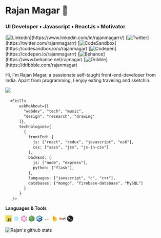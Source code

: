 # Rajan Magar 👋
### UI Developer • Javascript • ReactJs • Motivator

[![Linkedin](https://img.shields.io/badge/-LinkedIn-222222?logo=Linkedin&link=(https://www.linkedin.com/in/rajanmagarrr/))](https://www.linkedin.com/in/rajanmagarrr/)
[![Twitter](https://img.shields.io/badge/-Twitter-222222?logo=Twitter&link=(https://twitter.com/rajanmagarrr))](https://twitter.com/rajanmagarrr)
[![CodeSandbox](https://img.shields.io/badge/-CodeSandbox-222222?logo=CodeSandbox&link=(https://codesandbox.io/u/rajanmagar))](https://codesandbox.io/u/rajanmagar)
[![Codepen](https://img.shields.io/badge/-Codepen-222222?logo=Codepen&link=(https://codepen.io/rajanmagarrr))](https://codepen.io/rajanmagarrr)
[![Behance](https://img.shields.io/badge/-Behance-222222?logo=Behance&link=(https://www.behance.net/rajmagar))](https://www.behance.net/rajmagar)
[![Dribble](https://img.shields.io/badge/-Dribbble-222222?logo=Dribbble&link=(https://dribbble.com/rajanmagar))](https://dribbble.com/rajanmagar)

Hi, I'm Rajan Magar, a passionate self-taught front-end-developer from India. Apart from programming, I enjoy eating traveling and sketchin.


 <img src="https://media.giphy.com/media/1XCcD9VLQZ2Io/giphy.gif" width="400">

```
  <Skills
      askMeAbout={[
        "webdev", "tech", "music",
        "design", "research", "drawing"
      ]},
      technologies={
        {
          frontEnd: {
            js: ["react", "redux", "javascript", "es6"],
            css: ["sass", "jss", "js-in-css"]
          },
          backEnd: {
            js: ["node", "express"],
            python: ["flask"],
          },
          languages: ["javascript", "c", "c++"],
          databases: ["mongo", "firebase-database", "MySQL"]
        }
      }
   />
```
**Languages & Tools**

<code><img height="20" src="https://raw.githubusercontent.com/github/explore/80688e429a7d4ef2fca1e82350fe8e3517d3494d/topics/javascript/javascript.png"></code>
<code><img height="20" src="https://raw.githubusercontent.com/github/explore/80688e429a7d4ef2fca1e82350fe8e3517d3494d/topics/react/react.png"></code>
<code><img height="20" src="https://raw.githubusercontent.com/github/explore/5c058a388828bb5fde0bcafd4bc867b5bb3f26f3/topics/graphql/graphql.png"></code>
<code><img height="20" src="https://raw.githubusercontent.com/github/explore/80688e429a7d4ef2fca1e82350fe8e3517d3494d/topics/nodejs/nodejs.png"></code>
<code><img height="20" src="https://raw.githubusercontent.com/github/explore/80688e429a7d4ef2fca1e82350fe8e3517d3494d/topics/cpp/cpp.png"></code>
<code><img height="20" src="https://raw.githubusercontent.com/github/explore/80688e429a7d4ef2fca1e82350fe8e3517d3494d/topics/mysql/mysql.png"></code>
<code><img height="20" src="https://raw.githubusercontent.com/github/explore/80688e429a7d4ef2fca1e82350fe8e3517d3494d/topics/firebase/firebase.png"></code>
<code><img height="20" src="https://raw.githubusercontent.com/github/explore/80688e429a7d4ef2fca1e82350fe8e3517d3494d/topics/git/git.png"></code>
<code><img height="20" src="https://raw.githubusercontent.com/github/explore/80688e429a7d4ef2fca1e82350fe8e3517d3494d/topics/terminal/terminal.png"></code>

![Rajan's github stats](https://github-readme-stats.vercel.app/api?username=rajanmagar&show_icons=true&hide_border=true)
